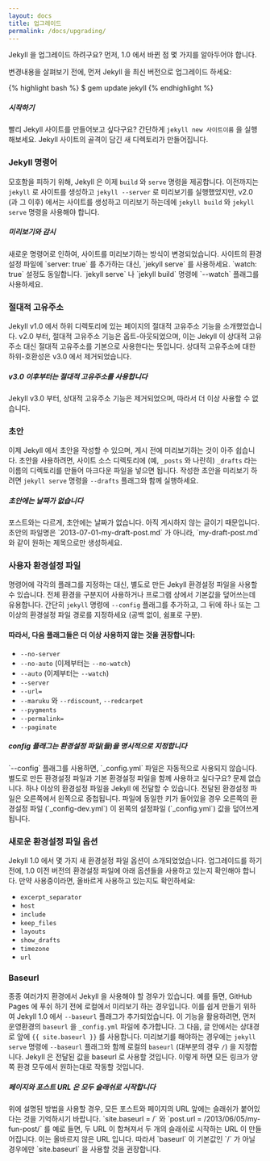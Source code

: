 ```yaml
---
layout: docs
title: 업그레이드
permalink: /docs/upgrading/
---
```


Jekyll 을 업그레이드 하려구요? 먼저, 1.0 에서 바뀐 점 몇 가지를 알아두어야
합니다.

변경내용을 살펴보기 전에, 먼저 Jekyll 을 최신 버전으로 업그레이드 하세요:

{% highlight bash %}
$ gem update jekyll
{% endhighlight %}

<div class="note feature">
  <h5 markdown="1">시작하기</h5>
  <p markdown="1">빨리 Jekyll 사이트를 만들어보고 싶다구요? 간단하게
    <code>jekyll new 사이트이름</code> 을 실행해보세요. Jekyll 사이트의 골격이
    담긴 새 디렉토리가 만들어집니다.</p>
</div>

### Jekyll 명령어

모호함을 피하기 위해, Jekyll 은 이제 `build` 와 `serve` 명령을 제공합니다.
이전까지는 `jekyll` 로 사이트를 생성하고 `jekyll --server` 로 미리보기를
실행했었지만, v2.0 (과 그 이후) 에서는 사이트를 생성하고 미리보기 하는데에
`jekyll build` 와 `jekyll serve` 명령을 사용해야 합니다.


<div class="note info">
  <h5>미리보기와 감시</h5>
  <p markdown="1">새로운 명령어로 인하여, 사이트를 미리보기하는 방식이
    변경되었습니다. 사이트의 환경설정 파일에 `server: true` 를 추가하는 대신,
    `jekyll serve` 를 사용하세요.
    `watch: true` 설정도 동일합니다.
    `jekyll serve` 나 `jekyll build` 명령에 `--watch` 플래그를 사용하세요.</p>
</div>

### 절대적 고유주소

Jekyll v1.0 에서 하위 디렉토리에 있는 페이지의 절대적 고유주소 기능을
소개했었습니다. v2.0 부터, 절대적 고유주소 기능은 옵트-아웃되었으며, 이는 Jekyll
이 상대적 고유주소 대신 절대적 고유주소를 기본으로 사용한다는 뜻입니다. 상대적
고유주소에 대한 하위-호환성은 v3.0 에서 제거되었습니다.

<div class="note warning" id="absolute-permalinks-warning">
  <h5 markdown="1">v3.0 이후부터는 절대적 고유주소를 사용합니다</h5>
  <p markdown="1">
    Jekyll v3.0 부터, 상대적 고유주소 기능은 제거되었으며, 따라서 더 이상 사용할 수 없습니다.
  </p>
</div>

### 초안

이제 Jekyll 에서 초안을 작성할 수 있으며, 게시 전에 미리보기하는 것이 아주
쉽습니다. 초안을 사용하려면, 사이트 소스 디렉토리에 (예, `_posts` 와 나란히)
`_drafts` 라는 이름의 디렉토리를 만들어 마크다운 파일을 넣으면 됩니다. 작성한
초안을 미리보기 하려면 `jekyll serve` 명령을 `--drafts` 플래그와 함께
실행하세요.

<div class="note info">
  <h5 markdown="1">초안에는 날짜가 없습니다</h5>
  <p markdown="1">
    포스트와는 다르게, 초안에는 날짜가 없습니다.
    아직 게시하지 않는 글이기 때문입니다.
    초안의 파일명은 `2013-07-01-my-draft-post.md` 가 아니라,
    `my-draft-post.md` 와 같이 원하는 제목으로만 생성하세요.</p>
</div>

### 사용자 환경설정 파일

명령어에 각각의 플래그를 지정하는 대신, 별도로 만든 Jekyll 환경설정 파일을
사용할 수 있습니다. 전체 환경을 구분지어 사용하거나 프로그램 상에서 기본값을
덮어쓰는데 유용합니다. 간단히 `jekyll` 명령에 `--config` 플래그를 추가하고, 그
뒤에 하나 또는 그 이상의 환경설정 파일 경로를 지정하세요 (공백 없이, 쉼표로
구분).

#### 따라서, 다음 플래그들은 더 이상 사용하지 않는 것을 권장합니다:

* `--no-server`
* `--no-auto` (이제부터는 `--no-watch`)
* `--auto` (이제부터는 `--watch`)
* `--server`
* `--url=`
* `--maruku` 와 `--rdiscount`, `--redcarpet`
* `--pygments`
* `--permalink=`
* `--paginate`

<div class="note info">
  <h5>config 플래그는 환경설정 파일(들)을 명시적으로 지정합니다</h5>
  <p markdown="1">`--config` 플래그를 사용하면, `_config.yml` 파일은 자동적으로
    사용되지 않습니다.
    별도로 만든 환경설정 파일과 기본 환경설정 파일을 함께 사용하고 싶다구요?
    문제 없습니다. 하나 이상의 환경설정 파일을 Jekyll 에 전달할 수 있습니다.
    전달된 환경설정 파일은 오른쪽에서 왼쪽으로 중첩됩니다.
    파일에 동일한 키가 들어있을 경우 오른쪽의 환경설정 파일 (`_config-dev.yml`)
    이 왼쪽의 설정파일 (`_config.yml`) 값을 덮어쓰게 됩니다.</p>
</div>

### 새로운 환경설정 파일 옵션

Jekyll 1.0 에서 몇 가지 새 환경설정 파일 옵션이 소개되었었습니다. 업그레이드를
하기 전에, 1.0 이전 버전의 환경설정 파일에 아래 옵션들을 사용하고 있는지
확인해야 합니다. 만약 사용중이라면, 올바르게 사용하고 있는지도 확인하세요:

* `excerpt_separator`
* `host`
* `include`
* `keep_files`
* `layouts`
* `show_drafts`
* `timezone`
* `url`

### Baseurl

종종 여러가지 환경에서 Jekyll 을 사용해야 할 경우가 있습니다. 예를 들면, GitHub
Pages 에 푸쉬 하기 전에 로컬에서 미리보기 하는 경우입니다. 이를 쉽게 만들기
위하여 Jekyll 1.0 에서 `--baseurl` 플래그가 추가되었습니다. 이 기능을
활용하려면, 먼저 운영환경의 `baseurl` 을 `_config.yml` 파일에 추가합니다. 그
다음, 글 안에서는 상대경로 앞에 `{{ site.baseurl }}` 를 사용합니다. 미리보기를
해야하는 경우에는 `jekyll serve` 명령에 `--baseurl` 플래그와 함께 로컬의
`baseurl` (대부분의 경우 `/`) 을 지정합니다. Jekyll 은 전달된 값을 baseurl 로
사용할 것입니다. 이렇게 하면 모든 링크가 양쪽 환경 모두에서 원하는대로 작동할
것입니다.



<div class="note warning">
  <h5 markdown="1">페이지와 포스트 URL 은 모두 슬래쉬로 시작합니다</h5>
  <p markdown="1">위에 설명된 방법을 사용할 경우, 모든 포스트와 페이지의 URL
    앞에는 슬래쉬가 붙어있다는 것을 기억하시기 바랍니다.
    `site.baseurl = /` 와 `post.url = /2013/06/05/my-fun-post/` 를 예로 들면,
    두 URL 이 합쳐져서 두 개의 슬래쉬로 시작하는 URL 이 만들어집니다.
    이는 올바르지 않은 URL 입니다.
    따라서 `baseurl` 이 기본값인 `/` 가 아닐 경우에만 `site.baseurl` 을 사용할
    것을 권장합니다.</p>
</div>
